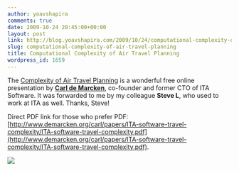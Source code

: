 ```yaml
---
author: yoavshapira
comments: true
date: 2009-10-24 20:45:00+00:00
layout: post
link: http://blog.yoavshapira.com/2009/10/24/computational-complexity-of-air-travel-planning/
slug: computational-complexity-of-air-travel-planning
title: Computational Complexity of Air Travel Planning
wordpress_id: 1659
---
```


The [Complexity of Air Travel Planning](http://www.demarcken.org/carl/papers/ITA-software-travel-complexity/ITA-software-travel-complexity.html) is a wonderful free online presentation by **[Carl de Marcken](http://www.demarcken.org/carl/index.html)**, co-founder and former CTO of ITA Software.  It was forwarded to me by my colleague **Steve L**, who used to work at ITA as well.  Thanks, Steve!

  


Direct PDF link for those who prefer PDF: [http://www.demarcken.org/carl/papers/ITA-software-travel-complexity/ITA-software-travel-complexity.pdf](http://www.demarcken.org/carl/papers/ITA-software-travel-complexity/ITA-software-travel-complexity.pdf).

  


  


[![](http://www.demarcken.org/carl/papers/ITA-software-travel-complexity/Slides72_07.png)](http://www.demarcken.org/carl/papers/ITA-software-travel-complexity/Slides72_07.png)
